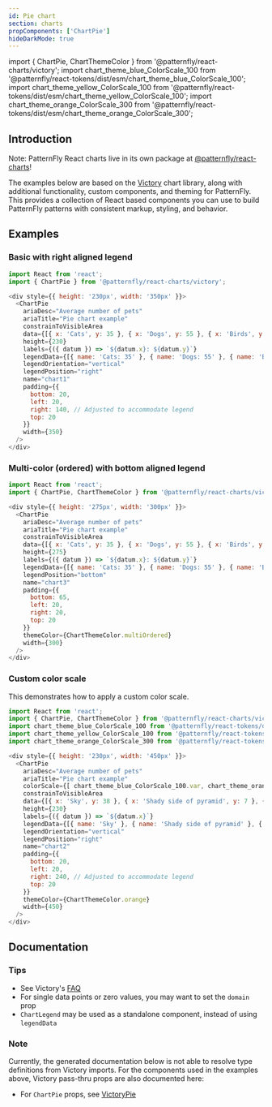 ```yaml
---
id: Pie chart
section: charts
propComponents: ['ChartPie']
hideDarkMode: true
---
```


import { ChartPie, ChartThemeColor } from '@patternfly/react-charts/victory';
import chart_theme_blue_ColorScale_100 from '@patternfly/react-tokens/dist/esm/chart_theme_blue_ColorScale_100';
import chart_theme_yellow_ColorScale_100 from '@patternfly/react-tokens/dist/esm/chart_theme_yellow_ColorScale_100';
import chart_theme_orange_ColorScale_300 from '@patternfly/react-tokens/dist/esm/chart_theme_orange_ColorScale_300';

## Introduction
Note: PatternFly React charts live in its own package at [@patternfly/react-charts](https://www.npmjs.com/package/@patternfly/react-charts)!

The examples below are based on the [Victory](https://formidable.com/open-source/victory/docs/victory-chart/) chart library, along with additional functionality, custom components, and theming for PatternFly. This provides a collection of React based components you can use to build PatternFly patterns with consistent markup, styling, and behavior.

## Examples
### Basic with right aligned legend
```js
import React from 'react';
import { ChartPie } from '@patternfly/react-charts/victory';

<div style={{ height: '230px', width: '350px' }}>
  <ChartPie
    ariaDesc="Average number of pets"
    ariaTitle="Pie chart example"
    constrainToVisibleArea
    data={[{ x: 'Cats', y: 35 }, { x: 'Dogs', y: 55 }, { x: 'Birds', y: 10 }]}
    height={230}
    labels={({ datum }) => `${datum.x}: ${datum.y}`}
    legendData={[{ name: 'Cats: 35' }, { name: 'Dogs: 55' }, { name: 'Birds: 10' }]}
    legendOrientation="vertical"
    legendPosition="right"
    name="chart1"
    padding={{
      bottom: 20,
      left: 20,
      right: 140, // Adjusted to accommodate legend
      top: 20
    }}
    width={350}
  />
</div>
```

### Multi-color (ordered) with bottom aligned legend
```js
import React from 'react';
import { ChartPie, ChartThemeColor } from '@patternfly/react-charts/victory';

<div style={{ height: '275px', width: '300px' }}>
  <ChartPie
    ariaDesc="Average number of pets"
    ariaTitle="Pie chart example"
    constrainToVisibleArea
    data={[{ x: 'Cats', y: 35 }, { x: 'Dogs', y: 55 }, { x: 'Birds', y: 10 }]}
    height={275}
    labels={({ datum }) => `${datum.x}: ${datum.y}`}
    legendData={[{ name: 'Cats: 35' }, { name: 'Dogs: 55' }, { name: 'Birds: 10' }]}
    legendPosition="bottom"
    name="chart3"
    padding={{
      bottom: 65,
      left: 20,
      right: 20,
      top: 20
    }}
    themeColor={ChartThemeColor.multiOrdered}
    width={300}
  />
</div>
```

### Custom color scale

This demonstrates how to apply a custom color scale.

```js
import React from 'react';
import { ChartPie, ChartThemeColor } from '@patternfly/react-charts/victory';
import chart_theme_blue_ColorScale_100 from '@patternfly/react-tokens/dist/esm/chart_theme_blue_ColorScale_100';
import chart_theme_yellow_ColorScale_100 from '@patternfly/react-tokens/dist/esm/chart_theme_yellow_ColorScale_100';
import chart_theme_orange_ColorScale_300 from '@patternfly/react-tokens/dist/esm/chart_theme_orange_ColorScale_300';

<div style={{ height: '230px', width: '450px' }}>
  <ChartPie
    ariaDesc="Average number of pets"
    ariaTitle="Pie chart example"
    colorScale={[ chart_theme_blue_ColorScale_100.var, chart_theme_orange_ColorScale_300.var, chart_theme_yellow_ColorScale_100.var, chart_theme_blue_ColorScale_100.var, ]}
    constrainToVisibleArea
    data={[{ x: 'Sky', y: 38 }, { x: 'Shady side of pyramid', y: 7 }, { x: 'Sunny side of pyramid', y: 17 }, { x: 'Sky', y: 38 }]}
    height={230}
    labels={({ datum }) => `${datum.x}`}
    legendData={[{ name: 'Sky' }, { name: 'Shady side of pyramid' }, { name: 'Sunny side of pyramid' }]}
    legendOrientation="vertical"
    legendPosition="right"
    name="chart2"
    padding={{
      bottom: 20,
      left: 20,
      right: 240, // Adjusted to accommodate legend
      top: 20
    }}
    themeColor={ChartThemeColor.orange}
    width={450}
  />
</div>
```

## Documentation
### Tips
- See Victory's [FAQ](https://formidable.com/open-source/victory/docs/faq)
- For single data points or zero values, you may want to set the `domain` prop
- `ChartLegend` may be used as a standalone component, instead of using `legendData`

### Note
Currently, the generated documentation below is not able to resolve type definitions from Victory imports. For the 
components used in the examples above, Victory pass-thru props are also documented here:

- For `ChartPie` props, see [VictoryPie](https://formidable.com/open-source/victory/docs/victory-pie)
